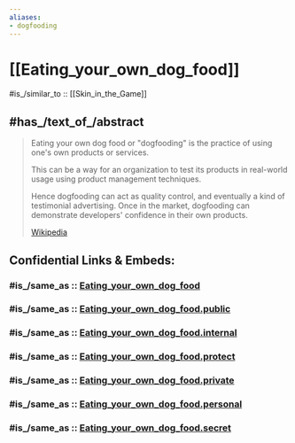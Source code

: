 ```yaml
---
aliases:
- dogfooding
---
```


# [[Eating_your_own_dog_food]] 

#is_/similar_to :: [[Skin_in_the_Game]] 

## #has_/text_of_/abstract 

> Eating your own dog food or "dogfooding" is the 
> practice of using one's own products or services. 
> 
> This can be a way for an organization to test its products in real-world usage 
> using product management techniques. 
> 
> Hence dogfooding can act as quality control, and eventually a kind of testimonial advertising. 
> Once in the market, dogfooding can demonstrate developers' confidence in their own products.
>
> [Wikipedia](https://en.wikipedia.org/wiki/Eating%20your%20own%20dog%20food) 


## Confidential Links & Embeds: 

### #is_/same_as :: [Eating_your_own_dog_food](/_Standards/Society/Communication/Eating_your_own_dog_food.md) 

### #is_/same_as :: [Eating_your_own_dog_food.public](/_public/Society/Communication/Eating_your_own_dog_food.public.md) 

### #is_/same_as :: [Eating_your_own_dog_food.internal](/_internal/Society/Communication/Eating_your_own_dog_food.internal.md) 

### #is_/same_as :: [Eating_your_own_dog_food.protect](/_protect/Society/Communication/Eating_your_own_dog_food.protect.md) 

### #is_/same_as :: [Eating_your_own_dog_food.private](/_private/Society/Communication/Eating_your_own_dog_food.private.md) 

### #is_/same_as :: [Eating_your_own_dog_food.personal](/_personal/Society/Communication/Eating_your_own_dog_food.personal.md) 

### #is_/same_as :: [Eating_your_own_dog_food.secret](/_secret/Society/Communication/Eating_your_own_dog_food.secret.md)

